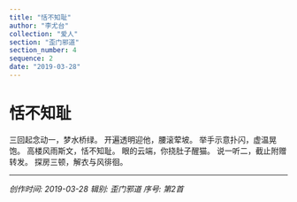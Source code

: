 ```yaml
---
title: "恬不知耻"
author: "李尤台"
collection: "爱人"
section: "歪门邪道"
section_number: 4
sequence: 2
date: "2019-03-28"
---
```


# 恬不知耻

三回起念动一，梦水桥绿。
开遍透明迎他，腰滚荤坡。
举手示意扑闪，虚温晃饱。
高楼风雨斯文，恬不知耻。
眼的云端，你挠肚子醒猫。
说一听二，截止附赠转发。
探房三顿，解衣与风徘徊。

---
*创作时间: 2019-03-28*
*辑别: 歪门邪道*
*序号: 第2首*
